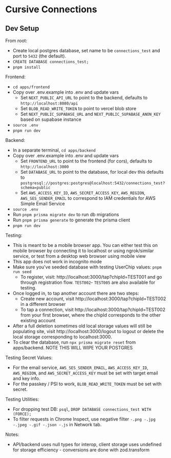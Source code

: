 # Cursive Connections

## Dev Setup

From root:

- Create local postgres database, set name to be `connections_test` and port to `5432` (the default).
- `CREATE DATABASE connections_test;`
- `pnpm install`

Frontend:

- `cd apps/frontend`
- Copy over .env.example into .env and update vars
  - Set `NEXT_PUBLIC_API_URL` to point to the backend, defaults to `http://localhost:8080/api`
  - Set `BLOB_READ_WRITE_TOKEN` to point to vercel blob store
  - Set `NEXT_PUBLIC_SUPABASE_URL` and `NEXT_PUBLIC_SUPABASE_ANON_KEY` based on supabase instance
- `source .env`
- `pnpm run dev`

Backend:

- In a separate terminal, `cd apps/backend`
- Copy over .env.example into .env and update vars
  - Set `FRONTEND_URL` to point to the frontend (for cors), defaults to `http://localhost:3000`
  - Set `DATABASE_URL` to point to the database, for local dev this defaults to `postgresql://postgres:postgres@localhost:5432/connections_test?schema=public`
  - Set `AWS_ACCESS_KEY_ID`, `AWS_SECRET_ACCESS_KEY`, `AWS_REGION`, `AWS_SES_SENDER_EMAIL` to correspond to IAM credentials for AWS Simple Email Service
- `source .env`
- Run `pnpm prisma migrate dev` to run db migrations
- Run `pnpm prisma generate` to generate the prisma client
- `pnpm run dev`

Testing:

- This is meant to be a mobile browser app. You can either test this on mobile browser by connecting it to localhost or using ngrok/similar service, or test from a desktop web browser using mobile view
- This app does not work in incognito mode
- Make sure you've seeded database with testing UserChip values: `pnpm run seed`
  - To register, visit: http://localhost:3000/tap?chipId=TEST001 and go through registration flow. `TEST002`- `TEST005` are also available for testing.
- Once logged in, to tap another account there are two steps:
  - Create new account, visit http://localhost:3000/tap?chipId=TEST002 in a different browser
  - To tap a connection, visit http://localhost:3000/tap?chipId=TEST002 from your first browser, where the chipId corresponds to the other existing account
- After a full deletion sometimes old local storage values will still be populating site, visit http://localhost:3000/logout to logout or delete the local storage corresponding to localhost:3000.
- To clear the database, run `npx prisma migrate reset` from apps/backend. NOTE THIS WILL WIPE YOUR POSTGRES

Testing Secret Values:

- For the email service, `AWS_SES_SENDER_EMAIL`, `AWS_ACCESS_KEY_ID`, `AWS_REGION`, and `AWS_SECRET_ACCESS_KEY` must be set with target email and key info.
- For the passkey / PSI to work, `BLOB_READ_WRITE_TOKEN` must be set with secret.

Testing Utilities:

- For dropping test DB: `psql`, `DROP DATABASE connections_test WITH (FORCE);`
- To filter requests in Chrome Inspect, use negative filter `-.png -.jpg -.jpeg -.gif -.json -.js` in Network tab.

Notes:

- API/backend uses null types for interop, client storage uses undefined for storage efficiency - conversions are done with zod.transform
